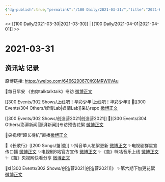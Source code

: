 ```yaml
---
{"dg-publish":true,"permalink":"/100 Daily/2021-03-31/","title":"2021-03-31","created":"2023-04-09T15:18:19.888+08:00","updated":"2023-04-09T15:34:10.722+08:00"}
---
```



<< [[100 Daily/2021-03-30\|2021-03-30]] | [[100 Daily/2021-04-01\|2021-04-01]] >>

# 2021-03-31

## 资讯站 记录

原博链接: https://weibo.com/6466290670/K8MRW0VAu

🌟每日早安
《由你talktalktalk》专访 [微博正文](https://m.weibo.cn/6466290670/4620726399143849)

[[300 Events/302 Shows/上线吧！华彩少年\|上线吧！华彩少年]]
🌟[[300 Events/304 Others/娱情Lab\|娱情Lab]]采访repo [微博正文](https://m.weibo.cn/6466290670/4620874680109315)

[[300 Events/302 Shows/创造营2021\|创造营2021]]
🌟[[300 Events/304 Others/澎湃新闻\|澎湃新闻]]专访预告花絮 [微博正文](https://m.weibo.cn/6466290670/4620915873418665)

🌟央视频“超长待机”直播[微博正文](https://m.weibo.cn/6466290670/4620815851062740)

🌟《长歌行》[[200 Songs/茧\|茧]]
✨抖音单人花絮更新 [微博正文](https://m.weibo.cn/6466290670/4620807236486769)
✨电视剧群星宣传口播 [微博正文](https://m.weibo.cn/6466290670/4620817206611722)
✨电视剧B站官方宣传 [微博正文](https://m.weibo.cn/6466290670/4620897221088489)
✨《茧》咪咕音乐上线 [微博正文](https://m.weibo.cn/6466290670/4620918619898415)
✨《茧》央视网快看分享 [微博正文](https://m.weibo.cn/6466290670/4620944678589928)

🌟《[[300 Events/302 Shows/创造营2021\|创造营2021]]》
✨第六期下加更花絮 [微博正文](https://m.weibo.cn/6466290670/4620801314129395)
